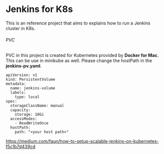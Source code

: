 # Jenkins for K8s

This is an reference project that aims to explains how to run a Jenkins cluster in K8s.

###### PVC
PVC in this project is created for Kubernetes provided by **Docker for Mac**. This can be use in minikube as well. Please change the hostPath in the **jenkins-pv.yaml**.
```
apiVersion: v1
kind: PersistentVolume
metadata:
  name: jenkins-volume
  labels:
    type: local
spec:
  storageClassName: manual
  capacity:
    storage: 10Gi
  accessModes:
    - ReadWriteOnce
  hostPath:
    path: "<your host path>"
```

https://medium.com/faun/how-to-setup-scalable-jenkins-on-kubernetes-f5c1b7d439cd
